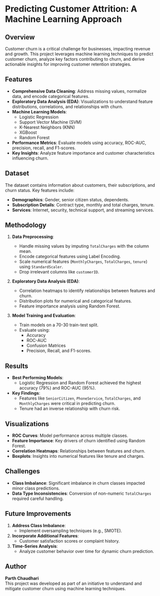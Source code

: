 # Predicting Customer Attrition: A Machine Learning Approach

## Overview
Customer churn is a critical challenge for businesses, impacting revenue and growth. This project leverages machine learning techniques to predict customer churn, analyze key factors contributing to churn, and derive actionable insights for improving customer retention strategies.

## Features
- **Comprehensive Data Cleaning**: Address missing values, normalize data, and encode categorical features.
- **Exploratory Data Analysis (EDA)**: Visualizations to understand feature distributions, correlations, and relationships with churn.
- **Machine Learning Models**:
  - Logistic Regression
  - Support Vector Machine (SVM)
  - K-Nearest Neighbors (KNN)
  - XGBoost
  - Random Forest
- **Performance Metrics**: Evaluate models using accuracy, ROC-AUC, precision, recall, and F1-scores.
- **Key Insights**: Analyze feature importance and customer characteristics influencing churn.

## Dataset
The dataset contains information about customers, their subscriptions, and churn status. Key features include:
- **Demographics**: Gender, senior citizen status, dependents.
- **Subscription Details**: Contract type, monthly and total charges, tenure.
- **Services**: Internet, security, technical support, and streaming services.

## Methodology
1. **Data Preprocessing**:
   - Handle missing values by imputing `TotalCharges` with the column mean.
   - Encode categorical features using Label Encoding.
   - Scale numerical features (`MonthlyCharges`, `TotalCharges`, `tenure`) using `StandardScaler`.
   - Drop irrelevant columns like `customerID`.

2. **Exploratory Data Analysis (EDA)**:
   - Correlation heatmaps to identify relationships between features and churn.
   - Distribution plots for numerical and categorical features.
   - Feature importance analysis using Random Forest.

3. **Model Training and Evaluation**:
   - Train models on a 70-30 train-test split.
   - Evaluate using:
     - Accuracy
     - ROC-AUC
     - Confusion Matrices
     - Precision, Recall, and F1-scores.

## Results
- **Best Performing Models**:
  - Logistic Regression and Random Forest achieved the highest accuracy (79%) and ROC-AUC (95%).
- **Key Findings**:
  - Features like `SeniorCitizen`, `PhoneService`, `TotalCharges`, and `MonthlyCharges` were critical in predicting churn.
  - Tenure had an inverse relationship with churn risk.

## Visualizations
- **ROC Curves**: Model performance across multiple classes.
- **Feature Importance**: Key drivers of churn identified using Random Forest.
- **Correlation Heatmaps**: Relationships between features and churn.
- **Boxplots**: Insights into numerical features like tenure and charges.

## Challenges
- **Class Imbalance**: Significant imbalance in churn classes impacted minor class predictions.
- **Data Type Inconsistencies**: Conversion of non-numeric `TotalCharges` required careful handling.

## Future Improvements
1. **Address Class Imbalance**:
   - Implement oversampling techniques (e.g., SMOTE).
2. **Incorporate Additional Features**:
   - Customer satisfaction scores or complaint history.
3. **Time-Series Analysis**:
   - Analyze customer behavior over time for dynamic churn prediction.



## Author
**Parth Chaudhari**  
This project was developed as part of an initiative to understand and mitigate customer churn using machine learning techniques.



